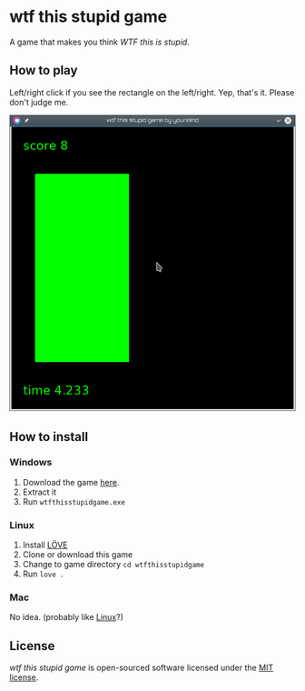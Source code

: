 # wtf this stupid game

A game that makes you think _WTF this is stupid_.

## How to play

Left/right click if you see the rectangle on the left/right. Yep, that's it. Please don't judge me.

!["that score is horrible btw"](screenshot.png "that score is horrible btw")

## How to install

### Windows

1. Download the game [here](https://github.com/younishd/wtfthisstupidgame/releases/download/v1.0/wtfthisgame-win32.zip).
2. Extract it
3. Run `wtfthisstupidgame.exe`

### Linux

1. Install [LÖVE](https://love2d.org)
2. Clone or download this game
3. Change to game directory `cd wtfthisstupidgame`
4. Run `love .`

### Mac

No idea. (probably like [Linux](#linux)?)

## License

_wtf this stupid game_ is open-sourced software licensed under the [MIT license](LICENSE).
